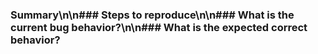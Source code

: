 ### Summary\n\n### Steps to reproduce\n\n### What is the current bug behavior?\n\n### What is the expected correct behavior?
